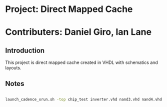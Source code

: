 # Project: Direct Mapped Cache
# Contributers: Daniel Giro, Ian Lane
## Introduction
This project is direct mapped cache created in VHDL with schematics and layouts.

## Notes                                  
```bash

launch_cadence_xrun.sh -top chip_test inverter.vhd nand3.vhd nand4.vhd and2.vhd and3.vhd nor2.vhd or2.vhd or3.vhd or7.vhd xor2.vhd tx.vhd mux2to1.vhd mux2.vhd mux8.vhd Dlatch.vhd dff.vhd counter.vhd counter_1_bit.vhd counter_2_bit.vhd decoder_2_4.vhd cache_cell.vhd reg.vhd cache_block.vhd cache_mem.vhd current_state.vhd next_state.vhd tag_comparator.vhd state_machine.vhd chip.vhd chip_test.vhd -gui -access rwc

```
